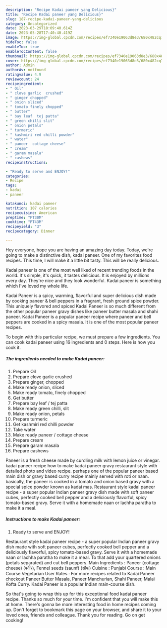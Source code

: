 ```yaml
---
description: "Recipe Kadai paneer yang Delicious}"
title: "Recipe Kadai paneer yang Delicious}"
slug: 187-recipe-kadai-paneer-yang-delicious
category: Uncategorized
date: 2023-03-29T18:09:40.614Z
date: 2023-05-28T17:40:40.419Z
image: https://img-global.cpcdn.com/recipes/ef7340e19063d8e3/680x482cq70/kadai-paneer-recipe-main-photo.jpg
hideToc: false
enableToc: true
enableTocContent: false
thumbnail: https://img-global.cpcdn.com/recipes/ef7340e19063d8e3/680x482cq70/kadai-paneer-recipe-main-photo.jpg
cover: https://img-global.cpcdn.com/recipes/ef7340e19063d8e3/680x482cq70/kadai-paneer-recipe-main-photo.jpg
author: Admin
authorAv: notfound
ratingvalue: 4.9
reviewcount: 24
recipeingredient:
- " Oil"
- " clove garlic  crushed"
- " ginger chopped"
- " onion sliced"
- " tomato finely chopped"
- " butter"
- " bay leaf  tej patta"
- " green chilli slit"
- " onion petals"
- " turmeric"
- " kashmiri red chilli powder"
- " water"
- " paneer  cottage cheese"
- " cream"
- " garam masala"
- " cashews"
recipeinstructions:

- "Ready to serve and ENJOY!"
categories:
- Recipe
tags:
- kadai
- paneer

katakunci: kadai paneer 
nutrition: 107 calories
recipecuisine: American
preptime: "PT30M"
cooktime: "PT43M"
recipeyield: "3"
recipecategory: Dinner

---
```



Hey everyone, hope you are having an amazing day today. Today, we're going to make a distinctive dish, kadai paneer. One of my favorites food recipes. This time, I will make it a little bit tasty. This will be really delicious.

Kadai paneer is one of the most well liked of recent trending foods in the world. It's simple, it's quick, it tastes delicious. It is enjoyed by millions every day. They're nice and they look wonderful. Kadai paneer is something which I've loved my whole life.

Kadai Paneer is a spicy, warming, flavorful and super delicious dish made by cooking paneer &amp; bell peppers in a fragrant, fresh ground spice powder. This uniquely flavored and spiced Kadai Paneer is so much different from the other popular paneer gravy dishes like paneer butter masala and shahi paneer. Kadai Paneer is a popular paneer recipe where paneer and bell peppers are cooked in a spicy masala. It is one of the most popular paneer recipes.


To begin with this particular recipe, we must prepare a few ingredients. You can cook kadai paneer using 16 ingredients and 0 steps. Here is how you cook it.

<!--inarticleads1-->

##### The ingredients needed to make Kadai paneer:

1. Prepare  Oil
1. Prepare  clove garlic  crushed
1. Prepare  ginger, chopped
1. Make ready  onion, sliced
1. Make ready  tomato, finely chopped
1. Get  butter
1. Prepare  bay leaf / tej patta
1. Make ready  green chilli, slit
1. Make ready  onion, petals
1. Prepare  turmeric
1. Get  kashmiri red chilli powder
1. Take  water
1. Make ready  paneer / cottage cheese
1. Prepare  cream
1. Prepare  garam masala
1. Prepare  cashews


Paneer is a fresh cheese made by curdling milk with lemon juice or vinegar. kadai paneer recipe how to make kadai paneer gravy restaurant style with detailed photo and video recipe. perhaps one of the popular paneer based main dish or gravy based curry recipe mainly served with roti or naan. basically, the paneer is cooked in a tomato and onion based gravy with a special spice powder known as kadai mas. Restaurant style kadai paneer recipe - a super popular Indian paneer gravy dish made with soft paneer cubes, perfectly cooked bell pepper and a deliciously flavorful, spicy tomato-based gravy. Serve it with a homemade naan or lachha paratha to make it a meal. 

<!--inarticleads2-->

##### Instructions to make Kadai paneer:


1. Ready to serve and ENJOY!

Restaurant style kadai paneer recipe - a super popular Indian paneer gravy dish made with soft paneer cubes, perfectly cooked bell pepper and a deliciously flavorful, spicy tomato-based gravy. Serve it with a homemade naan or lachha paratha to make it a meal. To that add your quartered onions (petals separated) and cut bell peppers. Main Ingredients : Paneer (cottage cheese) (पनीर), Fennel seeds (saunf) (सौंफ) Cuisine : Punjabi Course : Main Course Vegetarian User Rates : For more recipes related to Kadai Paneer checkout Paneer Butter Masala, Paneer Manchurian, Shahi Paneer, Malai Kofta Curry. Kadai Paneer is a popular Indian main-course dish. 

So that's going to wrap this up for this exceptional food kadai paneer recipe. Thanks so much for your time. I'm confident that you will make this at home. There's gonna be more interesting food in home recipes coming up. Don't forget to bookmark this page on your browser, and share it to your loved ones, friends and colleague. Thank you for reading. Go on get cooking!
